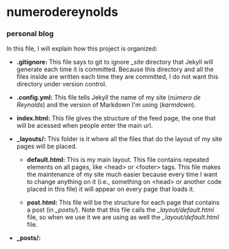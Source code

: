 # numerodereynolds
### personal blog

In this file, I will explain how this project is organized:

  - __.gitignore:__ This file says to git to ignore *_site* directory that Jekyll will generate each time it is committed. Because this directory and all the files inside are written each time they are committed, I do not want this directory under version control.
  
  - __.config.yml:__ This file tells Jekyll the name of my site (*número de Reynolds*) and the version of Markdown I'm using (*karmdown*).
  
  - __index.html:__ This file gives the structure of the feed page, the one that will be acessed when people enter the main url.
  
  - __\_layouts/:__ This folder is it where all the files that do the layout of my site pages will be placed.
      
    - __default.html:__ This is my main layout. This file contains repeated elements on all pages, like \<head> or \<footer> tags. This file makes the maintenance of my site much easier because every time I want to change anything on it (i.e., something on \<head> or another code placed in this file) it will appear on every page that loads it.
    
    - __post.html:__ This file will be the structure for each page that contains a post (in *_posts/*). Note that this file calls the *_layout/default.html* file, so when we use it we are using as well the *_layout/default.html* file.
    
   - __\_posts/:__ 
